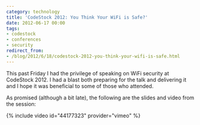 ```yaml
---
category: technology
title: 'CodeStock 2012: You Think Your WiFi is Safe?'
date: 2012-06-17 00:00
tags:
- codestock
- conferences
- security
redirect_from:
- /blog/2012/6/18/codestock-2012-you-think-your-wifi-is-safe.html
---
```

This past Friday I had the privilege of speaking on WiFi security at CodeStock 2012. I had a blast both preparing for the talk and delivering it and I hope it was beneficial to some of those who attended.

As promised (although a bit late), the following are the slides and video from the session:

<div class="embed-container">
    <script async class="speakerdeck-embed" data-id="4fde14acb0559d01500043f1" data-ratio="1.33333333333333" src="//speakerdeck.com/assets/embed.js"></script>
</div>

{% include video id="44177323" provider="vimeo" %}